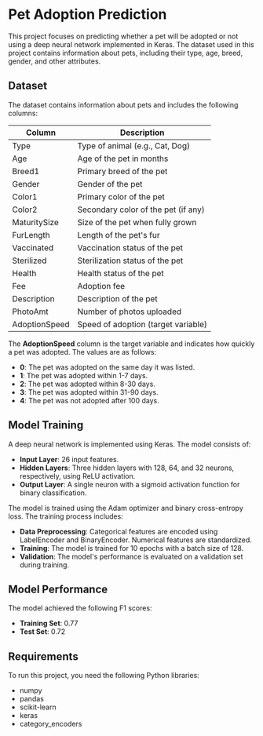 # Pet Adoption Prediction

This project focuses on predicting whether a pet will be adopted or not using a deep neural network implemented in Keras. The dataset used in this project contains information about pets, including their type, age, breed, gender, and other attributes.


## Dataset

The dataset contains information about pets and includes the following columns:

| Column          | Description |
|-----------------|-------------|
| Type            | Type of animal (e.g., Cat, Dog) |
| Age             | Age of the pet in months |
| Breed1          | Primary breed of the pet |
| Gender          | Gender of the pet |
| Color1          | Primary color of the pet |
| Color2          | Secondary color of the pet (if any) |
| MaturitySize    | Size of the pet when fully grown |
| FurLength       | Length of the pet's fur |
| Vaccinated      | Vaccination status of the pet |
| Sterilized      | Sterilization status of the pet |
| Health          | Health status of the pet |
| Fee             | Adoption fee |
| Description     | Description of the pet |
| PhotoAmt        | Number of photos uploaded |
| AdoptionSpeed   | Speed of adoption (target variable) |

The **AdoptionSpeed** column is the target variable and indicates how quickly a pet was adopted. The values are as follows:

- **0**: The pet was adopted on the same day it was listed.
- **1**: The pet was adopted within 1-7 days.
- **2**: The pet was adopted within 8-30 days.
- **3**: The pet was adopted within 31-90 days.
- **4**: The pet was not adopted after 100 days.

## Model Training

A deep neural network is implemented using Keras. The model consists of:

- **Input Layer**: 26 input features.
- **Hidden Layers**: Three hidden layers with 128, 64, and 32 neurons, respectively, using ReLU activation.
- **Output Layer**: A single neuron with a sigmoid activation function for binary classification.

The model is trained using the Adam optimizer and binary cross-entropy loss. The training process includes:

- **Data Preprocessing**: Categorical features are encoded using LabelEncoder and BinaryEncoder. Numerical features are standardized.
- **Training**: The model is trained for 10 epochs with a batch size of 128.
- **Validation**: The model's performance is evaluated on a validation set during training.

## Model Performance

The model achieved the following F1 scores:
- **Training Set**: 0.77
- **Test Set**: 0.72

## Requirements

To run this project, you need the following Python libraries:
- numpy
- pandas
- scikit-learn
- keras
- category_encoders
